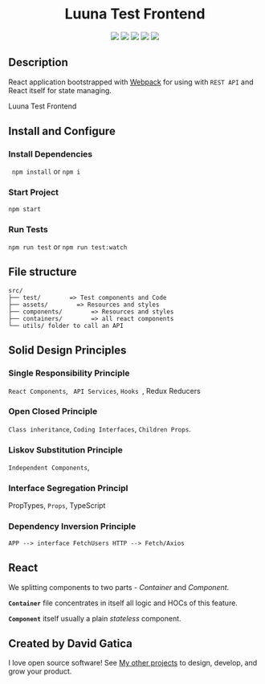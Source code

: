 <h1 align="center">Luuna Test Frontend</h1>
<p align="center">
  <a href="https://www.npmjs.com/" target="_blank"><img src="https://img.shields.io/badge/Packages-NPM-%23CB3837.svg?logo=npm&link=https://www.npmjs.com"></a>
  <a href="https://webpack.js.org/" target="_blank"><img src="https://img.shields.io/badge/Bundler-Webpack-%238DD6F9.svg?logo=Webpack"></a>
  <a href="https://reactjs.org/" target="_blank"><img src="https://img.shields.io/badge/View-React-blue.svg?logo=React"></a>
  <a href="https://getbootstrap.com/docs/4.0/getting-started/introduction/" target="_blank"><img src="https://img.shields.io/badge/UI%20Framework-Bootstrap%20-%2300b5ad.svg"></a>
<a href="https://www.styled-components.com/" target="_blank"><img src="https://img.shields.io/badge/%F0%9F%92%85%20Styles-Styled%20Components-%23de9b62.svg"></a>
</p>


## Description

React application bootstrapped with [Webpack](https://webpack.js.org/) for using with `REST API` and React itself for state managing.


Luuna Test Frontend

## Install and Configure

### Install Dependencies
``` npm install``` or ```npm i``` 
### Start Project
``` npm start ``` 
### Run Tests
``` npm run test ``` or ``` npm run test:watch ```


## File structure

```
src/
├── test/        => Test components and Code
├── assets/        => Resources and styles
├── components/        => Resources and styles
├── containers/        => all react components
└── utils/ folder to call an API

```

## Solid Design Principles



### Single Responsibility Principle
``` React Components ```,
``` API Services```,
```Hooks ```,
Redux Reducers


### Open Closed Principle

``` Class inheritance ```,
``` Coding Interfaces ```,
``` Children Props ```.

### Liskov Substitution Principle


``` Independent Components ```,


### Interface Segregation Principl

PropTypes,
``` Props ```,
TypeScript


### Dependency Inversion Principle

``` APP --> interface FetchUsers HTTP --> Fetch/Axios ```


## React 

We splitting components to two parts - _Container_ and _Component_.

**`Container`** file concentrates in itself all logic and HOCs of this feature.

**`Component`** itself usually a plain _stateless_ component.


## Created by David Gatica


I love open source software! See [My other projects](https://github.com/dvdgatik) to design, develop, and grow your product.